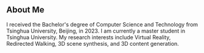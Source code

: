 ## About Me

I received the Bachelor's degree of Computer Science and Technology from Tsinghua University, Beijing, in 2023. I am currently a master student in Tsinghua University. My research interests include Virtual Reality, Redirected Walking,  3D scene synthesis, and 3D content generation.
